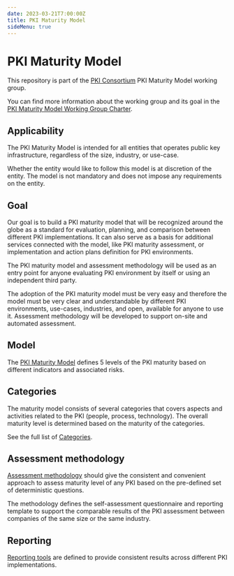 ```yaml
---
date: 2023-03-21T7:00:00Z
title: PKI Maturity Model
sideMenu: true
---
```


# PKI Maturity Model

This repository is part of the [PKI Consortium](https://pkic.org/) PKI Maturity Model working group.

You can find more information about the working group and its goal in the [PKI Maturity Model Working Group Charter](https://pkic.org/wg/pkimm/charter/).

## Applicability

The PKI Maturity Model is intended for all entities that operates public key infrastructure, regardless of the size, industry, or use-case.

Whether the entity would like to follow this model is at discretion of the entity. The model is not mandatory and does not impose any requirements on the entity.

## Goal

Our goal is to build a PKI maturity model that will be recognized around the globe as a standard for evaluation, planning, and comparison between different PKI implementations. It can also serve as a basis for additional services connected with the model, like PKI maturity assessment, or implementation and action plans definition for PKI environments.

The PKI maturity model and assessment methodology will be used as an entry point for anyone evaluating PKI environment by itself or using an independent third party.

The adoption of the PKI maturity model must be very easy and therefore the model must be very clear and understandable by different PKI environments, use-cases, industries, and open, available for anyone to use it. Assessment methodology will be developed to support on-site and automated assessment.

## Model

The [PKI Maturity Model](./model/) defines 5 levels of the PKI maturity based on different indicators and associated risks.

## Categories

The maturity model consists of several categories that covers aspects and activities related to the PKI (people, process, technology). The overall maturity level is determined based on the maturity of the categories.

See the full list of [Categories](./categories/).

## Assessment methodology

[Assessment methodology](./assessment/methodology/) should give the consistent and convenient approach to assess maturity level of any PKI based on the pre-defined set of deterministic questions.

The methodology defines the self-assessment questionnaire and reporting template to support the comparable results of the PKI assessment between companies of the same size or the same industry.

## Reporting

[Reporting tools](./assessment/report/) are defined to provide consistent results across different PKI implementations.